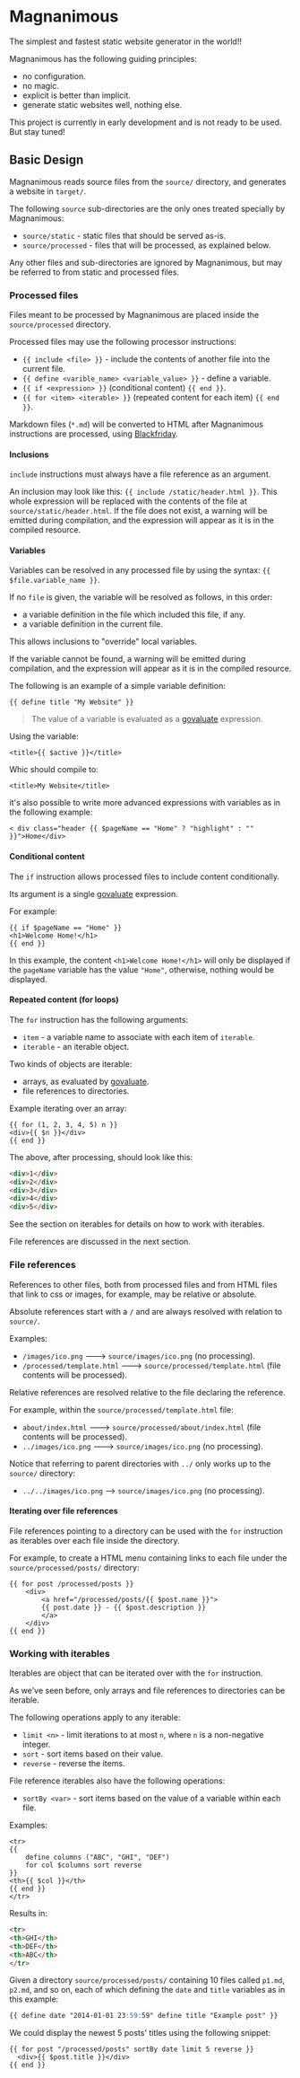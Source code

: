 # Magnanimous

The simplest and fastest static website generator in the world!!

Magnanimous has the following guiding principles:

* no configuration.
* no magic.
* explicit is better than implicit.
* generate static websites well, nothing else.

This project is currently in early development and is not ready to be used. But stay tuned!

## Basic Design

Magnanimous reads source files from the `source/` directory, and generates a website in `target/`.

The following `source` sub-directories are the only ones treated specially by Magnanimous:

* `source/static`    - static files that should be served as-is.
* `source/processed` - files that will be processed, as explained below.

Any other files and sub-directories are ignored by Magnanimous, but may be referred to from static and processed files.

### Processed files

Files meant to be processed by Magnanimous are placed inside the `source/processed` directory.

Processed files may use the following processor instructions:

* `{{ include <file> }}` - include the contents of another file into the current file.
* `{{ define <varible_name> <variable_value> }}` - define a variable.
* `{{ if <expression> }}` (conditional content) `{{ end }}`.
* `{{ for <item> <iterable> }}` (repeated content for each item) `{{ end }}`.

Markdown files (`*.md`) will be converted to HTML after Magnanimous instructions are processed, using
[Blackfriday](https://github.com/russross/blackfriday).

#### Inclusions

`include` instructions must always have a file reference as an argument.

An inclusion may look like this: `{{ include /static/header.html }}`. This whole expression will be replaced
with the contents of the file at `source/static/header.html`. If the file does not exist, a warning will be emitted
during compilation, and the expression will appear as it is in the compiled resource.

#### Variables

Variables can be resolved in any processed file by using the syntax: `{{ $file.variable_name }}`.

If no `file` is given, the variable will be resolved as follows, in this order:

* a variable definition in the file which included this file, if any.
* a variable definition in the current file.

This allows inclusions to "override" local variables.

If the variable cannot be found, a warning will be emitted during compilation, and the expression will appear as it is
in the compiled resource.

The following is an example of a simple variable definition:

```
{{ define title "My Website" }}
```

> The value of a variable is evaluated as a [govaluate](https://github.com/Knetic/govaluate) expression.

Using the variable:
                                                               
```
<title>{{ $active }}</title>
```

Whic should compile to:

```
<title>My Website</title>
```

it's also possible to write more advanced expressions with variables as in the following example:

```
< div class="header {{ $pageName == "Home" ? "highlight" : "" }}">Home</div>
```

#### Conditional content

The `if` instruction allows processed files to include content conditionally.

Its argument is a single [govaluate](https://github.com/Knetic/govaluate) expression.

For example:

```
{{ if $pageName == "Home" }}
<h1>Welcome Home!</h1>
{{ end }}
```

In this example, the content `<h1>Welcome Home!</h1>` will only be displayed if the `pageName` variable has the
value `"Home"`, otherwise, nothing would be displayed.

#### Repeated content (for loops)

The `for` instruction has the following arguments:

* `item`       - a variable name to associate with each item of `iterable`.
* `iterable`   - an iterable object. 

Two kinds of objects are iterable:

* arrays, as evaluated by [govaluate](https://github.com/Knetic/govaluate).
* file references to directories.

Example iterating over an array:

```
{{ for (1, 2, 3, 4, 5) n }}
<div>{{ $n }}</div>
{{ end }}
```

The above, after processing, should look like this:

```html
<div>1</div>
<div>2</div>
<div>3</div>
<div>4</div>
<div>5</div>
```

See the section on iterables for details on how to work with iterables.

File references are discussed in the next section.

### File references

References to other files, both from processed files and from HTML files that link to css or images, for example,
may be relative or absolute.

Absolute references start with a `/` and are always resolved with relation to `source/`.

Examples:

* `/images/ico.png` ---> `source/images/ico.png` (no processing).
* `/processed/template.html` ---> `source/processed/template.html` (file contents will be processed).

Relative references are resolved relative to the file declaring the reference.

For example, within the `source/processed/template.html` file:

* `about/index.html` ---> `source/processed/about/index.html` (file contents will be processed).
* `../images/ico.png` ---> `source/images/ico.png` (no processing).

Notice that referring to parent directories with `../` only works up to the `source/` directory:

* `../../images/ico.png` --> `source/images/ico.png` (no processing).

#### Iterating over file references

File references pointing to a directory can be used with the `for` instruction as iterables over each file
inside the directory.

For example, to create a HTML menu containing links to each file under the `source/processed/posts/` directory:

```
{{ for post /processed/posts }}
    <div>
        <a href="/processed/posts/{{ $post.name }}">
        {{ post.date }} - {{ $post.description }}
        </a>
    </div>
{{ end }}
```

### Working with iterables

Iterables are object that can be iterated over with the `for` instruction.

As we've seen before, only arrays and file references to directories can be iterable.

The following operations apply to any iterable:

* `limit <n>`    - limit iterations to at most `n`, where `n` is a non-negative integer.
* `sort`         - sort items based on their value.
* `reverse`      - reverse the items.

File reference iterables also have the following operations:

* `sortBy <var>` - sort items based on the value of a variable within each file.

Examples:

```
<tr>
{{ 
    define columns ("ABC", "GHI", "DEF")
    for col $columns sort reverse
}}
<th>{{ $col }}</th>
{{ end }}
</tr>
```

Results in:

```html
<tr>
<th>GHI</th>
<th>DEF</th>
<th>ABC</th>
</tr>
```

Given a directory `source/processed/posts/` containing 10 files called `p1.md`, `p2.md`, and so on, each of which
defining the `date` and `title` variables as in this example:

```md
{{ define date "2014-01-01 23:59:59" define title "Example post" }}
```

We could display the newest 5 posts' titles using the following snippet:

```
{{ for post "/processed/posts" sortBy date limit 5 reverse }}
  <div>{{ $post.title }}</div>
{{ end }}
```